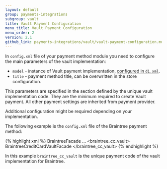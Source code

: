 ```yaml
---
layout: default
group: payments-integrations
subgroup: vault
title: Vault Payment Configuration
menu_title: Vault Payment Configuration
menu_order: 2
version: 2.1
github_link: payments-integrations/vault/vault-payment-configuration.md
---
```


In `config.xml` file of your payment method module you need to configure the main parameters of the vault implementation:

* `model` - instance of Vault payment implementation, [configured in `di.xml`]({{page.baseurl}}payments-integrations/vault/vault-di.md).
* `title` - payment method title, can be overwritten in the store configuration.

This parameters are specified in the section defined by the unique vault implementation code. They are the minimum required to create Vault payment. All other payment settings are inherited from payment provider. 

Additional configuration might be required depending on your implementation.

The following example is the `config.xml` file of the Braintree payment method: 

{% highlight xml %}
<config xmlns:xsi="http://www.w3.org/2001/XMLSchema-instance" xsi:noNamespaceSchemaLocation="urn:magento:module:Magento_Store:etc/config.xsd">
    <default>
        <payment>
            <braintree>
                <model>BraintreeFacade</model>
                ...
            </braintree>
            <braintree_cc_vault>
                <model>BraintreeCreditCardVaultFacade</model>
                <title>Stored Cards (Braintree)</title>
            </braintree_cc_vault>
        </payment>
    </default>
</config>
{% endhighlight %}

In this example `braintree_cc_vault` is the unique payment code of the vault implementation for Braintree.


